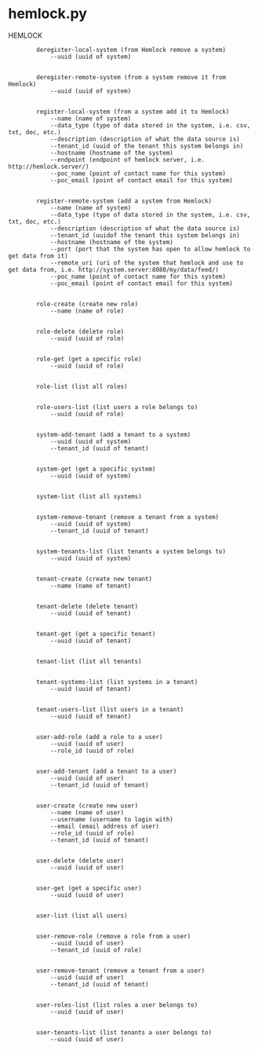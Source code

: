 hemlock.py
=======

HEMLOCK

            deregister-local-system (from Hemlock remove a system)
                --uuid (uuid of system)
            

            deregister-remote-system (from a system remove it from Hemlock)
                --uuid (uuid of system)
            

            register-local-system (from a system add it to Hemlock)
                --name (name of system)
                --data_type (type of data stored in the system, i.e. csv, txt, doc, etc.)
                --description (description of what the data source is)
                --tenant_id (uuid of the tenant this system belongs in)
                --hostname (hostname of the system)
                --endpoint (endpoint of hemlock server, i.e. http://hemlock.server/)
                --poc_name (point of contact name for this system)
                --poc_email (point of contact email for this system)
            

            register-remote-system (add a system from Hemlock)
                --name (name of system)
                --data_type (type of data stored in the system, i.e. csv, txt, doc, etc.)
                --description (description of what the data source is)
                --tenant_id (uuidof the tenant this system belongs in)
                --hostname (hostname of the system)
                --port (port that the system has open to allow hemlock to get data from it)
                --remote_uri (uri of the system that hemlock and use to get data from, i.e. http://system.server:8080/my/data/feed/)
                --poc_name (point of contact name for this system)
                --poc_email (point of contact email for this system)
            

            role-create (create new role)
                --name (name of role)
            

            role-delete (delete role)
                --uuid (uuid of role)
            

            role-get (get a specific role)
                --uuid (uuid of role)
            

            role-list (list all roles)
            

            role-users-list (list users a role belongs to)
                --uuid (uuid of role)
            

            system-add-tenant (add a tenant to a system)
                --uuid (uuid of system)
                --tenant_id (uuid of tenant)
            

            system-get (get a specific system)
                --uuid (uuid of system)
            

            system-list (list all systems)
            

            system-remove-tenant (remove a tenant from a system)
                --uuid (uuid of system)
                --tenant_id (uuid of tenant)
            

            system-tenants-list (list tenants a system belongs to)
                --uuid (uuid of system)
            

            tenant-create (create new tenant)
                --name (name of tenant)
            

            tenant-delete (delete tenant)
                --uuid (uuid of tenant)
            

            tenant-get (get a specific tenant)
                --uuid (uuid of tenant)
            

            tenant-list (list all tenants)
            

            tenant-systems-list (list systems in a tenant)
                --uuid (uuid of tenant)
            

            tenant-users-list (list users in a tenant)
                --uuid (uuid of tenant)
            

            user-add-role (add a role to a user)
                --uuid (uuid of user)
                --role_id (uuid of role)
            

            user-add-tenant (add a tenant to a user)
                --uuid (uuid of user)
                --tenant_id (uuid of tenant)
            

            user-create (create new user)
                --name (name of user)
                --username (username to login with)
                --email (email address of user)
                --role_id (uuid of role)
                --tenant_id (uuid of tenant)
            

            user-delete (delete user)
                --uuid (uuid of user)
            

            user-get (get a specific user)
                --uuid (uuid of user)
            

            user-list (list all users)
            

            user-remove-role (remove a role from a user)
                --uuid (uuid of user)
                --tenant_id (uuid of role)
            

            user-remove-tenant (remove a tenant from a user)
                --uuid (uuid of user)
                --tenant_id (uuid of tenant)
            

            user-roles-list (list roles a user belongs to)
                --uuid (uuid of user)
            

            user-tenants-list (list tenants a user belongs to)
                --uuid (uuid of user)
